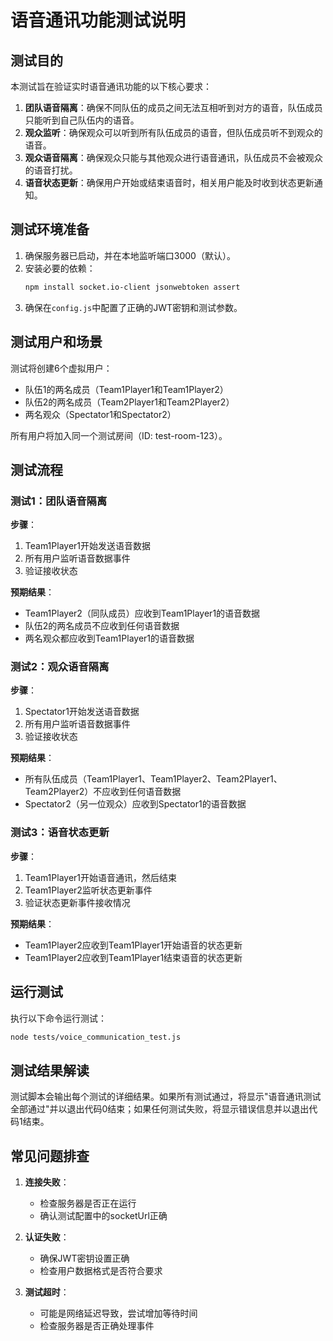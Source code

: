 # 语音通讯功能测试说明

## 测试目的

本测试旨在验证实时语音通讯功能的以下核心要求：

1. **团队语音隔离**：确保不同队伍的成员之间无法互相听到对方的语音，队伍成员只能听到自己队伍内的语音。
2. **观众监听**：确保观众可以听到所有队伍成员的语音，但队伍成员听不到观众的语音。
3. **观众语音隔离**：确保观众只能与其他观众进行语音通讯，队伍成员不会被观众的语音打扰。
4. **语音状态更新**：确保用户开始或结束语音时，相关用户能及时收到状态更新通知。

## 测试环境准备

1. 确保服务器已启动，并在本地监听端口3000（默认）。
2. 安装必要的依赖：
   ```bash
   npm install socket.io-client jsonwebtoken assert
   ```
3. 确保在`config.js`中配置了正确的JWT密钥和测试参数。

## 测试用户和场景

测试将创建6个虚拟用户：
- 队伍1的两名成员（Team1Player1和Team1Player2）
- 队伍2的两名成员（Team2Player1和Team2Player2）
- 两名观众（Spectator1和Spectator2）

所有用户将加入同一个测试房间（ID: test-room-123）。

## 测试流程

### 测试1：团队语音隔离

**步骤**：
1. Team1Player1开始发送语音数据
2. 所有用户监听语音数据事件
3. 验证接收状态

**预期结果**：
- Team1Player2（同队成员）应收到Team1Player1的语音数据
- 队伍2的两名成员不应收到任何语音数据
- 两名观众都应收到Team1Player1的语音数据

### 测试2：观众语音隔离

**步骤**：
1. Spectator1开始发送语音数据
2. 所有用户监听语音数据事件
3. 验证接收状态

**预期结果**：
- 所有队伍成员（Team1Player1、Team1Player2、Team2Player1、Team2Player2）不应收到任何语音数据
- Spectator2（另一位观众）应收到Spectator1的语音数据

### 测试3：语音状态更新

**步骤**：
1. Team1Player1开始语音通讯，然后结束
2. Team1Player2监听状态更新事件
3. 验证状态更新事件接收情况

**预期结果**：
- Team1Player2应收到Team1Player1开始语音的状态更新
- Team1Player2应收到Team1Player1结束语音的状态更新

## 运行测试

执行以下命令运行测试：

```bash
node tests/voice_communication_test.js
```

## 测试结果解读

测试脚本会输出每个测试的详细结果。如果所有测试通过，将显示"语音通讯测试全部通过"并以退出代码0结束；如果任何测试失败，将显示错误信息并以退出代码1结束。

## 常见问题排查

1. **连接失败**：
   - 检查服务器是否正在运行
   - 确认测试配置中的socketUrl正确

2. **认证失败**：
   - 确保JWT密钥设置正确
   - 检查用户数据格式是否符合要求

3. **测试超时**：
   - 可能是网络延迟导致，尝试增加等待时间
   - 检查服务器是否正确处理事件 